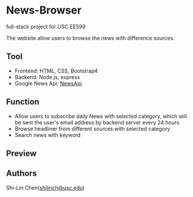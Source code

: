 # News-Browser

full-stack project for USC EE599

The website allow users to browse the news with difference sources.

## Tool

* Frontend: HTML, CSS, Bootstrap4
* Backend: Node.js, express
* Google News Api: [NewsApi](https://newsapi.org)


## Function

* Allow users to subscribe daily News with selected category, which will be sent the user's email address by backend server every 24 hours
* Browse headliner from different sources with selected category
* Search news with keyword


## Preview


## Authors

Shi-Lin Chen(shilinch@usc.edu)
